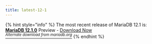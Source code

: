 ```yaml
---
title: latest-12-1
---
```


{% hint style="info" %}
The most recent release of MariaDB 12.1 is: [**MariaDB 12.1.0**](../../community-server/release-notes-mariadb-12.1-rolling-releases/changes-and-improvements-in-mariadb-12.1.md) Preview -  <a href="https://downloads.mariadb.org/mariadb/12.1.0/" class="button primary">Download Now</a>\
[<sup>_Alternate download from mariadb.org_</sup>](https://downloads.mariadb.org/mariadb/12.1.0/)
{% endhint %}
